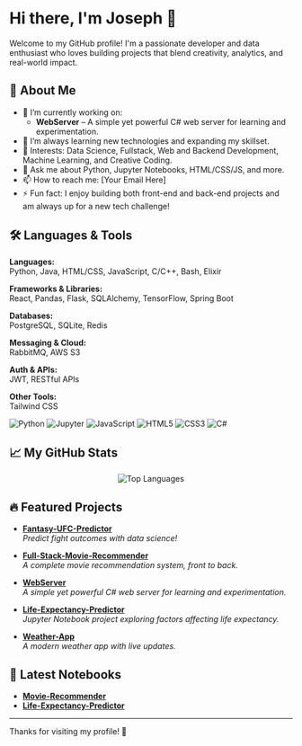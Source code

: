 # Hi there, I'm Joseph 👋

Welcome to my GitHub profile! I'm a passionate developer and data enthusiast who loves building projects that blend creativity, analytics, and real-world impact.

## 🚀 About Me
- 🔭 I’m currently working on:  
  - **WebServer** – A simple yet powerful C# web server for learning and experimentation.
- 🌱 I’m always learning new technologies and expanding my skillset.
- 🧠 Interests: Data Science, Fullstack, Web and Backend Development, Machine Learning, and Creative Coding.
- 💬 Ask me about Python, Jupyter Notebooks, HTML/CSS/JS, and more.
- 📫 How to reach me: [Your Email Here]  
- ⚡ Fun fact: I enjoy building both front-end and back-end projects and am always up for a new tech challenge!

## 🛠️ Languages & Tools

**Languages:**  
Python, Java, HTML/CSS, JavaScript, C/C++, Bash, Elixir

**Frameworks & Libraries:**  
React, Pandas, Flask, SQLAlchemy, TensorFlow, Spring Boot

**Databases:**  
PostgreSQL, SQLite, Redis

**Messaging & Cloud:**  
RabbitMQ, AWS S3

**Auth & APIs:**  
JWT, RESTful APIs

**Other Tools:**  
Tailwind CSS

![Python](https://img.shields.io/badge/-Python-3776AB?logo=python&logoColor=white)
![Jupyter](https://img.shields.io/badge/-Jupyter-F37626?logo=jupyter&logoColor=white)
![JavaScript](https://img.shields.io/badge/-JavaScript-F7DF1E?logo=javascript&logoColor=black)
![HTML5](https://img.shields.io/badge/-HTML5-E34F26?logo=html5&logoColor=white)
![CSS3](https://img.shields.io/badge/-CSS3-1572B6?logo=css3&logoColor=white)
![C#](https://img.shields.io/badge/-C%23-239120?logo=c-sharp&logoColor=white)

## 📈 My GitHub Stats
<p align="center">
  <img src="https://github-readme-stats.vercel.app/api/top-langs/?username=josephj9&layout=compact&theme=radical" alt="Top Languages" />
</p>

## 🔥 Featured Projects

- [**Fantasy-UFC-Predictor**](https://github.com/josephj9/Fantasy-UFC-Predictor)  
  *Predict fight outcomes with data science!*

- [**Full-Stack-Movie-Recommender**](https://github.com/josephj9/Full-Stack-Movie-Recommender)  
  *A complete movie recommendation system, front to back.*

- [**WebServer**](https://github.com/josephj9/WebServer)  
  *A simple yet powerful C# web server for learning and experimentation.*

- [**Life-Expectancy-Predictor**](https://github.com/josephj9/Life-Expectancy-Predictor)  
  *Jupyter Notebook project exploring factors affecting life expectancy.*

- [**Weather-App**](https://github.com/josephj9/Weather-App)  
  *A modern weather app with live updates.*

## 📝 Latest Notebooks

- [**Movie-Recommender**](https://github.com/josephj9/Movie-Recommender)
- [**Life-Expectancy-Predictor**](https://github.com/josephj9/Life-Expectancy-Predictor)

---

Thanks for visiting my profile! 🚀

```
